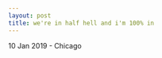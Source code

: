 ```yaml
---
layout: post
title: we're in half hell and i'm 100% in
---
```


<p class="meta">10 Jan 2019 - Chicago</p>